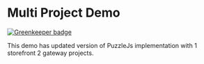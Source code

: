 # Multi Project Demo

[![Greenkeeper badge](https://badges.greenkeeper.io/puzzle-js/multi-project-demo.svg)](https://greenkeeper.io/)

This demo has updated version of PuzzleJs implementation with 1 storefront 2 gateway projects. 
